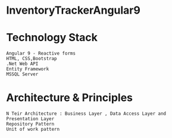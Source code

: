 # InventoryTrackerAngular9
# Technology Stack

    Angular 9 - Reactive forms
    HTML, CSS,Bootstrap
    .Net Web API
    Entity Framework
    MSSQL Server

# Architecture & Principles

    N Teir Architecture : Business Layer , Data Access Layer and Presentation Layer
    Repository Pattern
    Unit of work pattern

